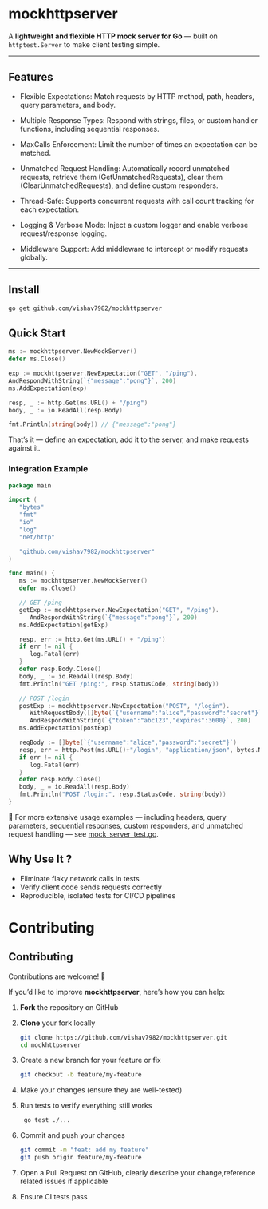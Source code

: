 # mockhttpserver

A **lightweight and flexible HTTP mock server for Go** — built on `httptest.Server` to make client testing simple.

---

## Features
- Flexible Expectations: Match requests by HTTP method, path, headers, query parameters, and body.

- Multiple Response Types: Respond with strings, files, or custom handler functions, including sequential responses.

- MaxCalls Enforcement: Limit the number of times an expectation can be matched.

- Unmatched Request Handling: Automatically record unmatched requests, retrieve them (GetUnmatchedRequests), clear them (ClearUnmatchedRequests), and define custom responders.

- Thread-Safe: Supports concurrent requests with call count tracking for each expectation.

- Logging & Verbose Mode: Inject a custom logger and enable verbose request/response logging.

- Middleware Support: Add middleware to intercept or modify requests globally.
---

## Install

```bash
go get github.com/vishav7982/mockhttpserver
```

## Quick Start
```Go
ms := mockhttpserver.NewMockServer()
defer ms.Close()

exp := mockhttpserver.NewExpectation("GET", "/ping").
AndRespondWithString(`{"message":"pong"}`, 200)
ms.AddExpectation(exp)

resp, _ := http.Get(ms.URL() + "/ping")
body, _ := io.ReadAll(resp.Body)

fmt.Println(string(body)) // {"message":"pong"}
```
That’s it — define an expectation, add it to the server, and make requests against it.
### Integration Example 
```go
package main

import (
   "bytes"
   "fmt"
   "io"
   "log"
   "net/http"

   "github.com/vishav7982/mockhttpserver"
)

func main() {
   ms := mockhttpserver.NewMockServer()
   defer ms.Close()

   // GET /ping
   getExp := mockhttpserver.NewExpectation("GET", "/ping").
      AndRespondWithString(`{"message":"pong"}`, 200)
   ms.AddExpectation(getExp)

   resp, err := http.Get(ms.URL() + "/ping")
   if err != nil {
      log.Fatal(err)
   }
   defer resp.Body.Close()
   body, _ := io.ReadAll(resp.Body)
   fmt.Println("GET /ping:", resp.StatusCode, string(body))

   // POST /login
   postExp := mockhttpserver.NewExpectation("POST", "/login").
      WithRequestBody([]byte(`{"username":"alice","password":"secret"}`)).
      AndRespondWithString(`{"token":"abc123","expires":3600}`, 200)
   ms.AddExpectation(postExp)

   reqBody := []byte(`{"username":"alice","password":"secret"}`)
   resp, err = http.Post(ms.URL()+"/login", "application/json", bytes.NewReader(reqBody))
   if err != nil {
      log.Fatal(err)
   }
   defer resp.Body.Close()
   body, _ = io.ReadAll(resp.Body)
   fmt.Println("POST /login:", resp.StatusCode, string(body))
}

```
📖 For more extensive usage examples — including headers, query parameters, sequential responses, custom responders, and unmatched request handling — see [mock_server_test.go](./mock_server_test.go).
## Why Use It ?
- Eliminate flaky network calls in tests
- Verify client code sends requests correctly
- Reproducible, isolated tests for CI/CD pipelines

# Contributing
## Contributing

Contributions are welcome! 🎉

If you’d like to improve **mockhttpserver**, here’s how you can help:

1. **Fork** the repository on GitHub
2. **Clone** your fork locally
   ```bash
   git clone https://github.com/vishav7982/mockhttpserver.git
   cd mockhttpserver
   ```
3. Create a new branch for your feature or fix
   ```bash
   git checkout -b feature/my-feature
   ```
4. Make your changes (ensure they are well-tested)
5. Run tests to verify everything still works
   ```bash
    go test ./...
   ```
6. Commit and push your changes
    ```bash
    git commit -m "feat: add my feature"
    git push origin feature/my-feature
    ```
7. Open a Pull Request on GitHub, clearly describe your change,reference related issues if applicable

8. Ensure CI tests pass


